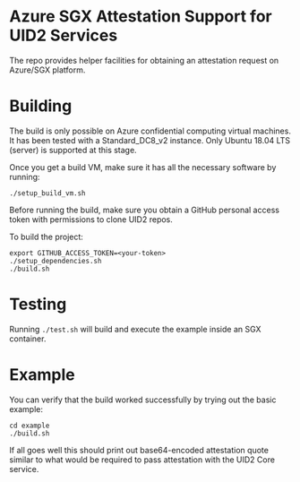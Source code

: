 # Azure SGX Attestation Support for UID2 Services

The repo provides helper facilities for obtaining an attestation request on Azure/SGX platform.

# Building

The build is only possible on Azure confidential computing virtual machines. It has been tested with a Standard_DC8_v2 instance.
Only Ubuntu 18.04 LTS (server) is supported at this stage.

Once you get a build VM, make sure it has all the necessary software by running:

```
./setup_build_vm.sh
```

Before running the build, make sure you obtain a GitHub personal access token with permissions to clone UID2 repos.

To build the project:

```
export GITHUB_ACCESS_TOKEN=<your-token>
./setup_dependencies.sh
./build.sh
```

# Testing

Running `./test.sh` will build and execute the example inside an SGX container.

# Example

You can verify that the build worked successfully by trying out the basic example:

```
cd example
./build.sh
```

If all goes well this should print out base64-encoded attestation quote similar to what would be required
to pass attestation with the UID2 Core service.
